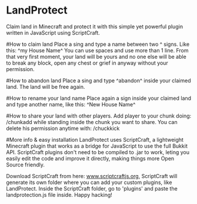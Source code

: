 # LandProtect
Claim land in Minecraft and protect it with this simple yet powerful plugin written in JavaScript using ScriptCraft.

#How to claim land
Place a sing and type a name between two ^ signs. Like this: ^my House Name^
You can use spaces and use more than 1 line.
From that very first moment, your land will be yours and no one else will be able to break any block, open any chest or grief in anyway without your permission.

#How to abandon land
Place a sing and type ^abandon^ inside your claimed land.
The land will be free again.

#How to rename your land name
Place again a sign inside your claimed land and type another name, like this: ^New House Name^

#How to share your land with other players.
Add player to your chunk doing: /chunkadd <player name> while standing inside the chunk you want to share.
You can delete his permission anytime with: /chuckkick <player name>

#More info & easy installation
LandProtect uses ScriptCraft, a lightweight Minecraft plugin that works as a bridge for JavaScript to use the full Bukkit API.
ScriptCraft plugins don't need to be compiled to .jar to work, leting you easily edit the code and improve it directly, making things more Open Source friendly.

Download ScriptCraft from here: www.scriptcraftjs.org, ScriptCraft will generate its own folder where you can add your custom plugins, like LandProtect.
Inside the ScriptCraft folder, go to 'plugins' and paste the landprotection.js file inside.
Happy hacking!

